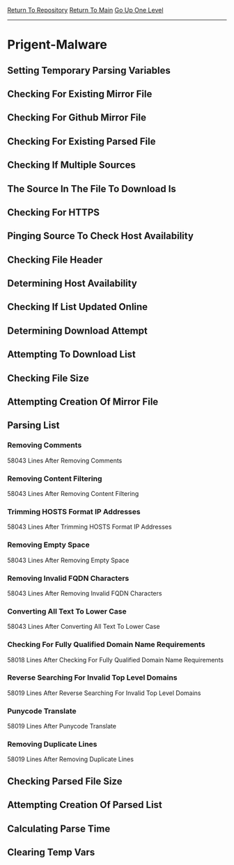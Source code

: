 [Return To Repository](https://github.com/bast69/piholeparser/)
[Return To Main](https://github.com/bast69/piholeparser/blob/master/RecentRunLogs/Mainlog.md)
[Go Up One Level](https://github.com/bast69/piholeparser/blob/master/RecentRunLogs/TopLevelScripts/30-Processing-External-Blacklists.md)
____________________________________
# Prigent-Malware
## Setting Temporary Parsing Variables
## Checking For Existing Mirror File
## Checking For Github Mirror File
## Checking For Existing Parsed File
## Checking If Multiple Sources
## The Source In The File To Download Is
## Checking For HTTPS
## Pinging Source To Check Host Availability
## Checking File Header
## Determining Host Availability
## Checking If List Updated Online
## Determining Download Attempt
## Attempting To Download List
## Checking File Size
## Attempting Creation Of Mirror File
## Parsing List
### Removing Comments
58043 Lines After Removing Comments
### Removing Content Filtering
58043 Lines After Removing Content Filtering
### Trimming HOSTS Format IP Addresses
58043 Lines After Trimming HOSTS Format IP Addresses
### Removing Empty Space
58043 Lines After Removing Empty Space
### Removing Invalid FQDN Characters
58043 Lines After Removing Invalid FQDN Characters
### Converting All Text To Lower Case
58043 Lines After Converting All Text To Lower Case
### Checking For Fully Qualified Domain Name Requirements
58018 Lines After Checking For Fully Qualified Domain Name Requirements
### Reverse Searching For Invalid Top Level Domains
58019 Lines After Reverse Searching For Invalid Top Level Domains
### Punycode Translate
58019 Lines After Punycode Translate
### Removing Duplicate Lines
58019 Lines After Removing Duplicate Lines
## Checking Parsed File Size
## Attempting Creation Of Parsed List
## Calculating Parse Time
## Clearing Temp Vars
